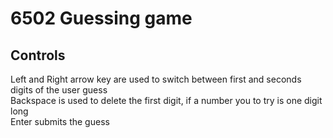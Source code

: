 # 6502 Guessing game
## Controls
Left and Right arrow key are used to switch between first and seconds digits of the user guess</br>
Backspace is used to delete the first digit, if a number you to try is one digit long</br>
Enter submits the guess
